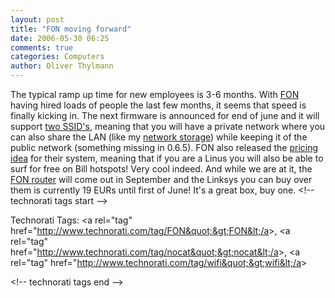 ```yaml
---
layout: post
title: "FON moving forward"
date: 2006-05-30 06:25
comments: true
categories: Computers
author: Oliver Thylmann
---
```






The typical ramp up time for new employees is 3-6 months. With [FON](http://fon.com/) having hired loads of people the last few months, it seems that speed is finally kicking in. The next firmware is announced for end of june and it will support [two SSID's](http://blog.fon.com/en/archive/technology/two-ssids-just-what-you-asked-for.html), meaning that you will have a private network where you can also share the LAN (like my [network storage](http://blog.thylmann.net/2006/05/fon_router_soft.html)) while keeping it of the public network (something missing in 0.6.5). FON also released the [pricing idea](http://blog.fon.com/en/archive/business/bills-.html) for their system, meaning that if you are a Linus you will also be able to surf for free on Bill hotspots! Very cool indeed. And while we are at it, the [FON router](http://blog.fon.com/en/archive/gadgets/router-update.html) will come out in September and the Linksys you can buy over them is currently 19 EURs until first of June! It's a great box, buy one.
&lt;!-- technorati tags start --&gt;

Technorati Tags: &lt;a rel=&quot;tag&quot; href=&quot;http://www.technorati.com/tag/FON&quot;&gt;FON&lt;/a&gt;, &lt;a rel=&quot;tag&quot; href=&quot;http://www.technorati.com/tag/nocat&quot;&gt;nocat&lt;/a&gt;, &lt;a rel=&quot;tag&quot; href=&quot;http://www.technorati.com/tag/wifi&quot;&gt;wifi&lt;/a&gt;

&lt;!-- technorati tags end --&gt;


